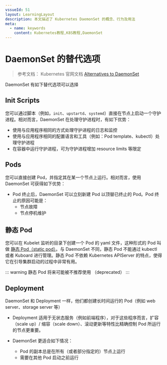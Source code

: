```yaml
---
vssueId: 51
layout: LearningLayout
description: 本文描述了 Kubernetes DaemonSet 的概念、行为及用法
meta:
  - name: keywords
    content: Kubernetes教程,K8S教程,DaemonSet
---
```


# DaemonSet 的替代选项

> 参考文档： Kubernetes 官网文档 [Alternatives to DaemonSet](https://kubernetes.io/docs/concepts/workloads/controllers/daemonset/#alternatives-to-daemonset)

<AdSenseTitle/>

DaemonSet 有如下替代选项可以选择

## Init Scripts

您可以通过脚本（例如，`init`、`upstartd`、`systemd`）直接在节点上启动一个守护进程。相对而言，DaemonSet 在处理守护进程时，有如下优势：

* 使用与应用程序相同的方式处理守护进程的日志和监控
* 使用与应用程序相同的配置语言和工具（例如：Pod template、kubectl）处理守护进程
* 在容器中运行守护进程，可为守护进程增加 resource limits 等限定

## Pods

您可以直接创建 Pod，并指定其在某一个节点上运行。相对而言，使用 DaemonSet 可获得如下优势：

* Pod 终止后，DaemonSet 可以立刻新建 Pod 以顶替已终止的 Pod。Pod 终止的原因可能是：
  * 节点故障
  * 节点停机维护

## 静态 Pod

您可以在 Kubelet 监听的目录下创建一个 Pod 的 yaml 文件，这种形式的 Pod 叫做 [静态 Pod（static pod）](https://kubernetes.io/docs/tasks/configure-pod-container/static-pod/)。与 DaemonSet 不同，静态 Pod 不能通过 kubectl 或者 Kuboard 进行管理。静态 Pod 不依赖 Kubernetes APIServer 的特点，使得它在引导集群启动的过程中非常有用。

::: warning
静态 Pod 将来可能被不推荐使用 （deprecated）
:::

## Deployment

DaemonSet 和 Deployment 一样，他们都创建长时间运行的 Pod（例如 web server、storage server 等）

* Deployment 适用于无状态服务（例如前端程序），对于这些程序而言，扩容（scale up）/ 缩容（scale down）、滚动更新等特性比精确控制 Pod 所运行的节点更重要。

* DaemonSet 更适合如下情况：
  * Pod 的副本总是在所有（或者部分指定的）节点上运行
  * 需要在其他 Pod 启动之前运行
